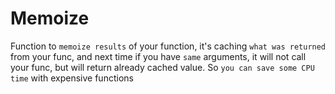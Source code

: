 # Memoize

Function to `memoize results` of your function,
it's caching `what was returned` from your func,
and next time if you have `same` arguments,
it will not call your func, but will return already cached value.
So `you can save some CPU time` with expensive functions

